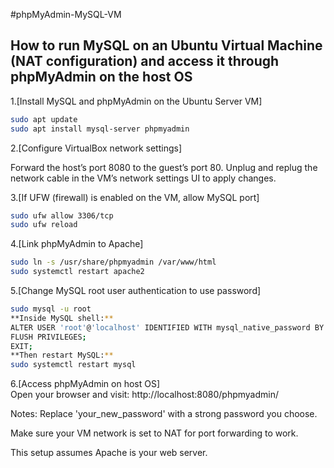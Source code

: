 #phpMyAdmin-MySQL-VM

How to run MySQL on an Ubuntu Virtual Machine (NAT configuration) and access it through phpMyAdmin on the host OS
----------------------------
1.[Install MySQL and phpMyAdmin on the Ubuntu Server VM]  
  ```bash
  sudo apt update
  sudo apt install mysql-server phpmyadmin
  ```
2.[Configure VirtualBox network settings]  
    
  Forward the host’s port 8080 to the guest’s port 80.
  Unplug and replug the network cable in the VM’s network settings UI to apply changes.

3.[If UFW (firewall) is enabled on the VM, allow MySQL port]  
  ```bash
  sudo ufw allow 3306/tcp
  sudo ufw reload
  ```
4.[Link phpMyAdmin to Apache]  
  ```bash
  sudo ln -s /usr/share/phpmyadmin /var/www/html
  sudo systemctl restart apache2
  ```

5.[Change MySQL root user authentication to use password]  
  ```bash
  sudo mysql -u root
**Inside MySQL shell:**
  ALTER USER 'root'@'localhost' IDENTIFIED WITH mysql_native_password BY 'your_new_password';
  FLUSH PRIVILEGES;
  EXIT;
**Then restart MySQL:**
  sudo systemctl restart mysql
  ```

6.[Access phpMyAdmin on host OS]  
  Open your browser and visit:
  http://localhost:8080/phpmyadmin/

Notes:
Replace 'your_new_password' with a strong password you choose.

Make sure your VM network is set to NAT for port forwarding to work.

This setup assumes Apache is your web server.

